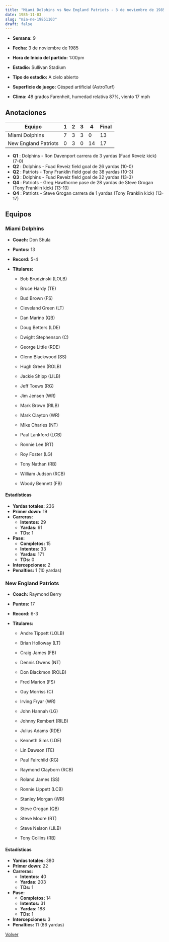 ```yaml
---
title: "Miami Dolphins vs New England Patriots - 3 de noviembre de 1985"
date: 1985-11-03
slug: "mia-ne-19851103"
draft: false
---
```


* **Semana:** 9
* **Fecha:** 3 de noviembre de 1985

* **Hora de Inicio del partido:** 1:00pm
* **Estadio:** Sullivan Stadium
* **Tipo de estadio:** A cielo abierto
* **Superficie de juego:** Césped artificial (AstroTurf)
* **Clima:** 48 grados Farenheit, humedad relativa 87%, viento 17 mph





## Anotaciones
| Equipo | 1 | 2 | 3 | 4 | Final |
|--------|---|---|---|---|-------|
| Miami Dolphins  | 7 | 3 | 3 | 0  | 13 |
| New England Patriots  | 0 | 3 | 0 | 14  | 17 |
* **Q1** : Dolphins - Ron Davenport carrera de 3 yardas (Fuad Reveiz kick) (7-0)
* **Q2** : Dolphins - Fuad Reveiz field goal de 26 yardas (10-0)
* **Q2** : Patriots - Tony Franklin field goal de 38 yardas (10-3)
* **Q3** : Dolphins - Fuad Reveiz field goal de 32 yardas (13-3)
* **Q4** : Patriots - Greg Hawthorne pase de 28 yardas de Steve Grogan (Tony Franklin kick) (13-10)
* **Q4** : Patriots - Steve Grogan carrera de 1 yardas (Tony Franklin kick) (13-17)


## Equipos


### Miami Dolphins
* **Coach:** Don Shula
* **Puntos:** 13
* **Record:** 5-4
* **Titulares:** 

  * Bob Brudzinski (LOLB) 

  * Bruce Hardy (TE) 

  * Bud Brown (FS) 

  * Cleveland Green (LT) 

  * Dan Marino (QB) 

  * Doug Betters (LDE) 

  * Dwight Stephenson (C) 

  * George Little (RDE) 

  * Glenn Blackwood (SS) 

  * Hugh Green (ROLB) 

  * Jackie Shipp (LILB) 

  * Jeff Toews (RG) 

  * Jim Jensen (WR) 

  * Mark Brown (RILB) 

  * Mark Clayton (WR) 

  * Mike Charles (NT) 

  * Paul Lankford (LCB) 

  * Ronnie Lee (RT) 

  * Roy Foster (LG) 

  * Tony Nathan (RB) 

  * William Judson (RCB) 

  * Woody Bennett (FB) 

#### Estadísticas
* **Yardas totales:** 236
* **Primer down:** 19
* **Carreras:**
  * **Intentos:** 29
  * **Yardas:** 91
  * **TDs:** 1
* **Pase:**
  * **Completos:** 15
  * **Intentos:** 33
  * **Yardas:** 171
  * **TDs:** 0
* **Intercepciones:** 2
* **Penalties:** 1 (10 yardas)

### New England Patriots
* **Coach:** Raymond Berry
* **Puntos:** 17
* **Record:** 6-3
* **Titulares:** 

  * Andre Tippett (LOLB) 

  * Brian Holloway (LT) 

  * Craig James (FB) 

  * Dennis Owens (NT) 

  * Don Blackmon (ROLB) 

  * Fred Marion (FS) 

  * Guy Morriss (C) 

  * Irving Fryar (WR) 

  * John Hannah (LG) 

  * Johnny Rembert (RILB) 

  * Julius Adams (RDE) 

  * Kenneth Sims (LDE) 

  * Lin Dawson (TE) 

  * Paul Fairchild (RG) 

  * Raymond Clayborn (RCB) 

  * Roland James (SS) 

  * Ronnie Lippett (LCB) 

  * Stanley Morgan (WR) 

  * Steve Grogan (QB) 

  * Steve Moore (RT) 

  * Steve Nelson (LILB) 

  * Tony Collins (RB) 

#### Estadísticas
* **Yardas totales:** 380
* **Primer down:** 22
* **Carreras:**
  * **Intentos:** 40
  * **Yardas:** 203
  * **TDs:** 1
* **Pase:**
  * **Completos:** 14
  * **Intentos:** 31
  * **Yardas:** 188
  * **TDs:** 1
* **Intercepciones:** 3
* **Penalties:** 11 (86 yardas)


[Volver](/historia/1985)
